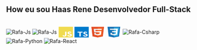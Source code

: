 ## How eu sou Haas Rene Desenvolvedor Full-Stack

<div style="display: inline_block"><br>
  <img align="center" alt="Rafa-Js" height="30" width="40" src="https://www.svgrepo.com/show/354259/react.svg">
  <img align="center" alt="Rafa-Js" height="30" width="40" src="https://www.svgrepo.com/show/341805/expo.svg">
  <img align="center" alt="Rafa-Js" height="30" width="40" src="https://raw.githubusercontent.com/devicons/devicon/master/icons/javascript/javascript-plain.svg">
  <img align="center" alt="Rafa-Ts" height="30" width="40" src="https://raw.githubusercontent.com/devicons/devicon/master/icons/typescript/typescript-plain.svg">
   <img align="center" alt="Rafa-HTML" height="30" width="40" src="https://raw.githubusercontent.com/devicons/devicon/master/icons/html5/html5-original.svg">
  <img align="center" alt="Rafa-CSS" height="30" width="40" src="https://raw.githubusercontent.com/devicons/devicon/master/icons/css3/css3-original.svg">
   <img align="center" alt="Rafa-Csharp" height="30" width="40" src="https://www.svgrepo.com/show/353980/kotlin.svg">
  <img align="center" alt="Rafa-Python" height="30" width="40" src="https://www.svgrepo.com/show/394296/mysql.svg">
   <img align="center" alt="Rafa-React" height="30" width="40" src="https://www.svgrepo.com/show/373845/mongo.svg">
 
</div>
